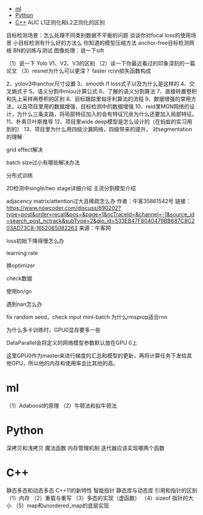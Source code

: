 - [ ml](#head1)
- [ Python](#head2)
- [ C++](#head3)
AUC
L1正则化和L2正则化的区别

目标检测场景：怎么处理不同类别数据不平衡的问题
谈谈你对focal loss的使用场景
小目标检测有什么好的方法么
你知道的模型压缩方法
anchor-free目标检测网络
BN的训练与测试
图像处理：说一下sift

（1）说一下 Yolo V1、V2、V3的区别
（2）谈一下你最近看过的印象深刻的一篇论文
（3）resnet为什么可以更深？
faster rcnn损失函数构成

2、yolov3中anchor尺寸设置
3、smooth l1 loss式子以及为什么是这样的
4、交叉熵式子
5、语义分割中miou计算公式
6、了解的语义分割算法
7、直接转置卷积和先上采样再卷积的区别
8、目标跟踪里匈牙利算法的流程
9、数据增强的常用方法，以及项目里用的数据增强，目标检测中的数据增强
10、reid里MGN网络的设计，为什么三条支路，将局部特征加入的会有特征冗余为什么还要加入局部特征。
11、朴素贝叶斯推导
12、项目里wide deep模型是怎么设计的（在蚂蚁的实习用到的）
13、项目里为什么用四级沙漏网络，四级带来的提升。
对segmentation的理解

grid effect解决

batch size过小有哪些解决办法

分布式训练

2D检测中single/two stage详细介绍
主流分割模型介绍

adjacency matrix/attention过大且稀疏怎么办
作者：牛客35861542号
链接：https://www.nowcoder.com/discuss/690202?type=post&order=recall&pos=&page=1&ncTraceId=&channel=-1&source_id=search_post_nctrack&subType=2&gio_id=533EB47F8040479BB687C8C203AD73C8-1652065082263
来源：牛客网

loss初始下降得慢怎么办

learning rate

换optimizer

check数据

使用bn/gn

遇到nan怎么办

fix random seed，check input mini-batch
为什么rmsprop适合rnn

为什么多卡训练时，GPU0显存要多一些

DataParallel会将定义的网络模型参数默认放在GPU 0上

这里GPU0作为master来进行梯度的汇总和模型的更新，再将计算任务下发给其他GPU，所以他的内存和使用率会比其他的高。










# <span id="head1"> ml</span>
（1）Adaboost的原理
（2）牛顿法和拟牛顿法

# <span id="head2"> Python</span>
深拷贝和浅拷贝
魔法函数
内存管理机制
迭代器应该实现哪两个函数


# <span id="head3"> C++</span>
静态多态和动态多态
C++11的新特性
智能指针
静态库与动态库
引用和指针的区别
（1）内存
（2）重载与重写
（3）多态的实现（虚函数）
（4）sizeof 指针的大小
（5）map和unordered_map的底层实现